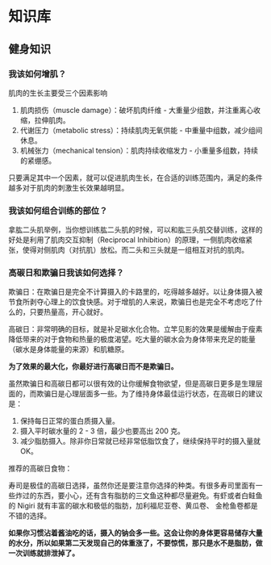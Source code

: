 # 知识库

## 健身知识

### 我该如何增肌？

肌肉的生长主要受三个因素影响

1. 肌肉损伤（muscle damage）：破坏肌肉纤维 - 大重量少组数，并注重离心收缩，拉伸肌肉。
2. 代谢压力（metabolic stress）：持续肌肉无氧供能 - 中重量中组数，减少组间休息。
3. 机械张力（mechanical tension）：肌肉持续收缩发力 - 小重量多组数，持续的紧绷感。

只要满足其中一个因素，就可以促进肌肉生长，在合适的训练范围内，满足的条件越多对于肌肉的刺激生长效果越明显。

### 我该如何组合训练的部位？

拿肱二头肌举例，当你想训练肱二头肌的时候，可以和肱三头肌交替训练，这样的好处是利用了肌肉交互抑制（Reciprocal Inhibition）的原理，一侧肌肉收缩紧张，使得对侧肌肉（对抗肌）放松。而二头和三头就是一组相互对抗的肌肉。

### 高碳日和欺骗日我该如何选择？

欺骗日：在欺骗日是完全不计算摄入的卡路里的，吃得越多越好。以让身体摄入被节食所剥夺心理上的饮食快感。对于增肌的人来说，欺骗日也是完全不考虑吃了什么的，只要热量高，开心就好。

高碳日：非常明确的目标，就是补足碳水化合物。立竿见影的效果是缓解由于瘦素降低带来的对于食物和热量的极度渴望。吃大量的碳水会为身体带来充足的能量（碳水是身体能量的来源）和肌糖原。

**为了效果的最大化，你最好进行高碳日而不是欺骗日。**

虽然欺骗日和高碳日都可以很有效的让你缓解食物欲望，但是高碳日更多是生理层面的，而欺骗日是心理层面多一些。为了维持身体最佳运行状态，在高碳日的建议是：

1. 保持每日正常的蛋白质摄入量。
2. 摄入平时碳水量的 2 - 3 倍，最少也要高出 200 克。
3. 减少脂肪摄入。除非你日常就已经非常低脂饮食了，继续保持平时的摄入量就 OK。

推荐的高碳日食物：

寿司是极佳的高碳日选择，虽然你还是要注意你选择的种类。有很多寿司里面有一些炸过的东西，要小心，还有含有脂肪的三文鱼这种都尽量避免。有虾或者白鲑鱼的 Nigiri 就有丰富的碳水和极低的脂肪，加利福尼亚卷、黄瓜卷、 金枪鱼卷都是不错的选择。

**如果你习惯沾着酱油吃的话，摄入的钠会多一些。这会让你的身体更容易储存大量的水分，所以如果第二天发现自己的体重涨了，不要惊慌，那只是水不是脂肪，做一次训练就排泄掉了。**
